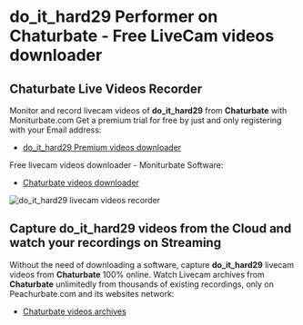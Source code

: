# do_it_hard29 Performer on Chaturbate - Free LiveCam videos downloader

## Chaturbate Live Videos Recorder

Monitor and record livecam videos of **do_it_hard29** from **Chaturbate** with Moniturbate.com
Get a premium trial for free by just and only registering with your Email address:
* [do_it_hard29 Premium videos downloader](https://moniturbate.com/request-demo-licence-key.html)

Free livecam videos downloader - Moniturbate Software:
* [Chaturbate videos downloader](https://moniturbate.com/moniturbate-download-software.html)

![do_it_hard29 livecam videos recorder](https://peachurnet.com/templates/moniturbate-software.png)


## Capture do_it_hard29 videos from the Cloud and watch your recordings on Streaming

Without the need of downloading a software, capture **do_it_hard29** livecam videos from **Chaturbate** 100% online.
Watch Livecam archives from **Chaturbate** unlimitedly from thousands of existing recordings, only on Peachurbate.com and its websites network:
* [Chaturbate videos archives](https://peachurnet.com/)